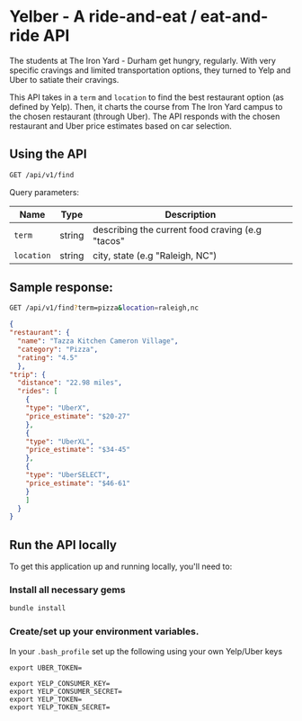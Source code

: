 # Yelber - A ride-and-eat / eat-and-ride API

The students at The Iron Yard - Durham get hungry, regularly. With very specific cravings and limited transportation options, they turned to Yelp and Uber to satiate their cravings.

This API takes in a `term` and `location` to find the best restaurant option (as defined by Yelp). Then, it charts the course from The Iron Yard campus to the chosen restaurant (through Uber). The API responds with the chosen restaurant and Uber price estimates based on car selection.

## Using the API

```bash
GET /api/v1/find
```

Query parameters:

| Name            | Type          | Description                          |
| -------------   | ------------- | -------------                        |
| `term`          | string        | describing the current food craving (e.g "tacos"  |
| `location`      | string        | city, state (e.g "Raleigh, NC")        |


## Sample response:

```bash
GET /api/v1/find?term=pizza&location=raleigh,nc
```
```json
{
"restaurant": {
  "name": "Tazza Kitchen Cameron Village",
  "category": "Pizza",
  "rating": "4.5"
  },
"trip": {
  "distance": "22.98 miles",
  "rides": [
    {
    "type": "UberX",
    "price_estimate": "$20-27"
    },
    {
    "type": "UberXL",
    "price_estimate": "$34-45"
    },
    {
    "type": "UberSELECT",
    "price_estimate": "$46-61"
    }
    ]
  }
}
```

## Run the API locally

To get this application up and running locally, you'll need to:

### Install all necessary gems
```bash
bundle install
```

### Create/set up your environment variables.
In your `.bash_profile` set up the following using your own Yelp/Uber keys
```
export UBER_TOKEN=

export YELP_CONSUMER_KEY=
export YELP_CONSUMER_SECRET=
export YELP_TOKEN=
export YELP_TOKEN_SECRET=
```
